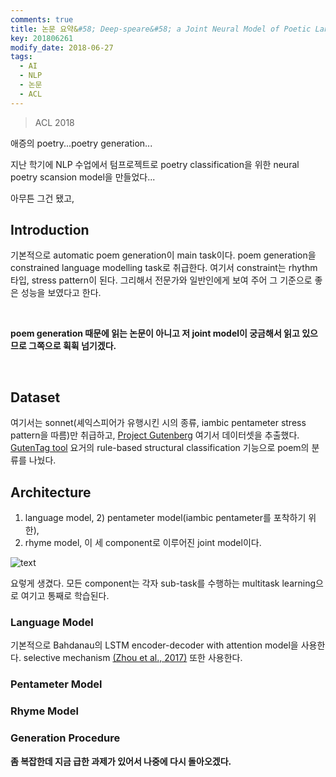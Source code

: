 ```yaml
---
comments: true
title: 논문 요약&#58; Deep-speare&#58; a Joint Neural Model of Poetic Language, Meter and Rhyme
key: 201806261
modify_date: 2018-06-27
tags:
  - AI
  - NLP
  - 논문
  - ACL
---
```


> ACL 2018

애증의 poetry...poetry generation...

<!--more-->

지난 학기에 NLP 수업에서 텀프로젝트로 poetry classification을 위한 neural poetry scansion model을 만들었다...

아무튼 그건 됐고,


## Introduction

기본적으로 automatic poem generation이 main task이다. poem generation을 constrained language modelling task로 취급한다.
여기서 constraint는 rhythm 타입, stress pattern이 된다. 그리해서 전문가와 일반인에게 보여 주어 그 기준으로 좋은 성능을 보였다고 한다.

<br>

**poem generation 때문에 읽는 논문이 아니고 저 joint model이 궁금해서 읽고 있으므로 그쪽으로 휙휙 넘기겠다.**

<br>

## Dataset

여기서는 sonnet(셰익스피어가 유행시킨 시의 종류, iambic pentameter stress pattern을 따름)만 취급하고,
[Project Gutenberg](https://www.gutenberg.org/) 여기서 데이터셋을 추출했다. [GutenTag tool](https://pdfs.semanticscholar.org/487e/8b24427c2462b030fa4ab3095c360512c9fd.pdf)
요거의 rule-based structural classification 기능으로 poem의 분류를 나눴다.

## Architecture

1) language model, 2) pentameter model(iambic pentameter를 포착하기 위한),
3) rhyme model, 이 세 component로 이루어진 joint model이다.

![text](https://raw.githubusercontent.com/rokrokss/blog/master/assets/images/paper-summary/Lau-ACL2018/1.png)

요렇게 생겼다. 모든 component는 각자 sub-task를 수행하는 multitask learning으로 여기고 통째로 학습된다.

### Language Model

기본적으로 Bahdanau의 LSTM encoder-decoder with attention model을 사용한다.
selective mechanism [(Zhou et al., 2017)](https://arxiv.org/abs/1704.07073) 또한 사용한다.

### Pentameter Model



### Rhyme Model



### Generation Procedure


**좀 복잡한데 지금 급한 과제가 있어서 나중에 다시 돌아오겠다.**

























